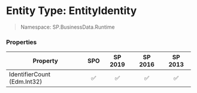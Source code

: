 # Entity Type: EntityIdentity

> Namespace: SP.BusinessData.Runtime

### Properties

Property | SPO | SP 2019 | SP 2016 | SP 2013
----------|:---:|:-------:|:-------:|:-------:
IdentifierCount (Edm.Int32) | ✅ | ✅ | ✅ | ✅